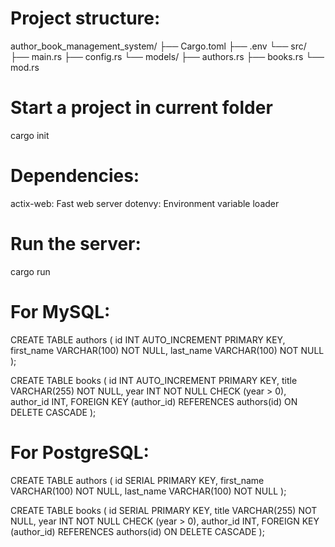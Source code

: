 # Project structure:
author_book_management_system/
├── Cargo.toml
├── .env
└── src/
    ├── main.rs
    ├── config.rs
    └── models/
        ├── authors.rs
        ├── books.rs
        └── mod.rs
        
# Start a project in current folder
cargo init

# Dependencies:
actix-web: Fast web server
dotenvy: Environment variable loader

# Run the server:
cargo run


# For MySQL:
CREATE TABLE authors (
    id INT AUTO_INCREMENT PRIMARY KEY,
    first_name VARCHAR(100) NOT NULL,
    last_name VARCHAR(100) NOT NULL
);

CREATE TABLE books (
    id INT AUTO_INCREMENT PRIMARY KEY,
    title VARCHAR(255) NOT NULL,
    year INT NOT NULL CHECK (year > 0),
    author_id INT,
    FOREIGN KEY (author_id) REFERENCES authors(id) ON DELETE CASCADE
);

# For PostgreSQL:
CREATE TABLE authors (
    id SERIAL PRIMARY KEY,
    first_name VARCHAR(100) NOT NULL,
    last_name VARCHAR(100) NOT NULL
);

CREATE TABLE books (
    id SERIAL PRIMARY KEY,
    title VARCHAR(255) NOT NULL,
    year INT NOT NULL CHECK (year > 0),
    author_id INT,
    FOREIGN KEY (author_id) REFERENCES authors(id) ON DELETE CASCADE
);